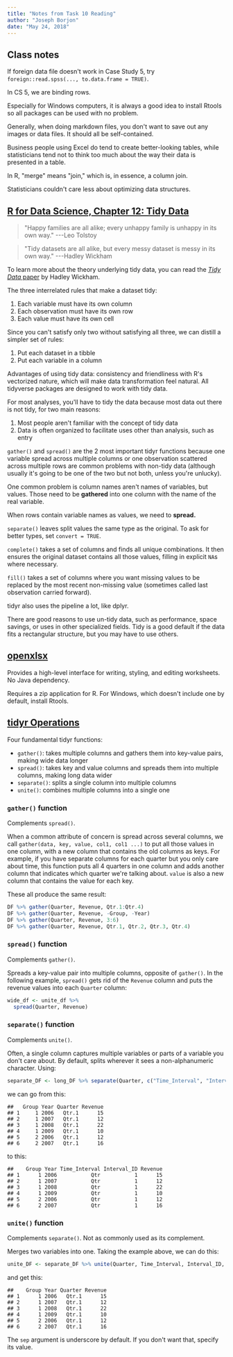 ```yaml
---
title: "Notes from Task 10 Reading"
author: "Joseph Borjon"
date: "May 24, 2018"
---
```


## Class notes

If foreign data file doesn't work in Case Study 5, try `foreign::read.spss(..., to.data.frame = TRUE)`.

In CS 5, we are binding rows.

Especially for Windows computers, it is always a good idea to install Rtools so all packages can be used with no problem.

Generally, when doing markdown files, you don't want to save out any images or data files. It should all be self-contained.

Business people using Excel do tend to create better-looking tables, while statisticians tend not to think too much about the way their data is presented in a table.

In R, "merge" means "join," which is, in essence, a column join.

Statisticians couldn't care less about optimizing data structures.

## [R for Data Science, Chapter 12: Tidy Data](http://r4ds.had.co.nz/tidy-data.html)

> "Happy families are all alike; every unhappy family is unhappy in its own way." ---Leo Tolstoy

> "Tidy datasets are all alike, but every messy dataset is messy in its own way." ---Hadley Wickham

To learn more about the theory underlying tidy data, you can read the [*Tidy Data* paper](http://www.jstatsoft.org/v59/i10/paper) by Hadley Wickham.

The three interrelated rules that make a dataset tidy:

  1. Each variable must have its own column
  2. Each observation must have its own row
  3. Each value must have its own cell

Since you can't satisfy only two without satisfying all three, we can distill a simpler set of rules:

  1. Put each dataset in a tibble
  2. Put each variable in a column

Advantages of using tidy data: consistency and friendliness with R's vectorized nature, which will make data transformation feel natural. All tidyverse packages are designed to work with tidy data.

For most analyses, you'll have to tidy the data because most data out there is not tidy, for two main reasons:

  1. Most people aren't familiar with the concept of tidy data
  2. Data is often organized to facilitate uses other than analysis, such as entry

`gather()` and `spread()` are the 2 most important tidyr functions because one variable spread across multiple columns or one observation scattered across multiple rows are common problems with non-tidy data (although usually it's going to be one of the two but not both, unless you're unlucky).

One common problem is column names aren't names of variables, but values. Those need to be **gathered** into one column with the name of the real variable.

When rows contain variable names as values, we need to **spread.**

`separate()` leaves split values the same type as the original. To ask for better types, set `convert = TRUE`.

`complete()` takes a set of columns and finds all unique combinations. It then ensures the original dataset contains all those values, filling in explicit `NA`s where necessary.

`fill()` takes a set of columns where you want missing values to be replaced by the most recent non-missing value (sometimes called last observation carried forward).

tidyr also uses the pipeline a lot, like dplyr.

There are good reasons to use un-tidy data, such as performance, space savings, or uses in other specialized fields. Tidy is a good default if the data fits a rectangular structure, but you may have to use others.

## [openxlsx](https://github.com/awalker89/openxlsx)

Provides a high-level interface for writing, styling, and editing worksheets. No Java dependency.

Requires a zip application for R. For Windows, which doesn't include one by default, install Rtools.

## [tidyr Operations](https://rpubs.com/bradleyboehmke/data_wrangling)

Four fundamental tidyr functions:

  * `gather()`: takes multiple columns and gathers them into key-value pairs, making wide data longer
  * `spread()`: takes key and value columns and spreads them into multiple columns, making long data wider
  * `separate()`: splits a single column into multiple columns
  * `unite()`: combines multiple columns into a single one

### `gather()` function

Complements `spread()`.

When a common attribute of concern is spread across several columns, we call `gather(data, key, value, col1, col1 ...)` to put all those values in one column, with a new column that contains the old columns as keys. For example, if you have separate columns for each quarter but you only care about time, this function puts all 4 quarters in one column and adds another column that indicates which quarter we're talking about. `value` is also a new column that contains the value for each key.

These all produce the same result:

```r
DF %>% gather(Quarter, Revenue, Qtr.1:Qtr.4)
DF %>% gather(Quarter, Revenue, -Group, -Year)
DF %>% gather(Quarter, Revenue, 3:6)
DF %>% gather(Quarter, Revenue, Qtr.1, Qtr.2, Qtr.3, Qtr.4)
```

### `spread()` function

Complements `gather()`.

Spreads a key-value pair into multiple columns, opposite of `gather()`. In the following example, `spread()` gets rid of the `Revenue` column and puts the revenue values into each `Quarter` column:

```r
wide_df <- unite_df %>%
  spread(Quarter, Revenue)
```

### `separate()` function

Complements `unite()`.

Often, a single column captures multiple variables or parts of a variable you don't care about. By default, splits wherever it sees a non-alphanumeric character. Using:

```r
separate_DF <- long_DF %>% separate(Quarter, c("Time_Interval", "Interval_ID"))
```

we can go from this:

```
##   Group Year Quarter Revenue
## 1     1 2006   Qtr.1      15
## 2     1 2007   Qtr.1      12
## 3     1 2008   Qtr.1      22
## 4     1 2009   Qtr.1      10
## 5     2 2006   Qtr.1      12
## 6     2 2007   Qtr.1      16
```

to this:

```
##    Group Year Time_Interval Interval_ID Revenue
## 1      1 2006           Qtr           1      15
## 2      1 2007           Qtr           1      12
## 3      1 2008           Qtr           1      22
## 4      1 2009           Qtr           1      10
## 5      2 2006           Qtr           1      12
## 6      2 2007           Qtr           1      16
```

### `unite()` function

Complements `separate()`. Not as commonly used as its complement.

Merges two variables into one. Taking the example above, we can do this:

```r
unite_DF <- separate_DF %>% unite(Quarter, Time_Interval, Interval_ID, sep = ".")
```

and get this:

```
##    Group Year Quarter Revenue
## 1      1 2006   Qtr.1      15
## 2      1 2007   Qtr.1      12
## 3      1 2008   Qtr.1      22
## 4      1 2009   Qtr.1      10
## 5      2 2006   Qtr.1      12
## 6      2 2007   Qtr.1      16
```

The `sep` argument is underscore by default. If you don't want that, specify its value.
